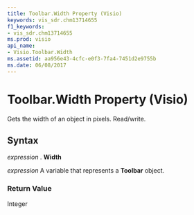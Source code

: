 ```yaml
---
title: Toolbar.Width Property (Visio)
keywords: vis_sdr.chm13714655
f1_keywords:
- vis_sdr.chm13714655
ms.prod: visio
api_name:
- Visio.Toolbar.Width
ms.assetid: aa956e43-4cfc-e0f3-7fa4-7451d2e9755b
ms.date: 06/08/2017
---
```



# Toolbar.Width Property (Visio)

Gets the width of an object in pixels. Read/write.


## Syntax

 _expression_ . **Width**

 _expression_ A variable that represents a **Toolbar** object.


### Return Value

Integer


